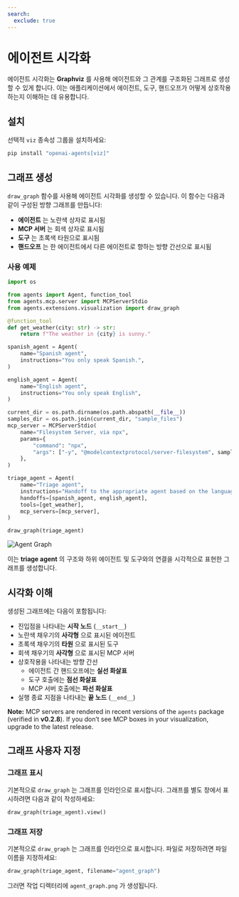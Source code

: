 ```yaml
---
search:
  exclude: true
---
```

# 에이전트 시각화

에이전트 시각화는 **Graphviz** 를 사용해 에이전트와 그 관계를 구조화된 그래프로 생성할 수 있게 합니다. 이는 애플리케이션에서 에이전트, 도구, 핸드오프가 어떻게 상호작용하는지 이해하는 데 유용합니다.

## 설치

선택적 `viz` 종속성 그룹을 설치하세요:

```bash
pip install "openai-agents[viz]"
```

## 그래프 생성

`draw_graph` 함수를 사용해 에이전트 시각화를 생성할 수 있습니다. 이 함수는 다음과 같이 구성된 방향 그래프를 만듭니다:

- **에이전트** 는 노란색 상자로 표시됨
- **MCP 서버** 는 회색 상자로 표시됨
- **도구** 는 초록색 타원으로 표시됨
- **핸드오프** 는 한 에이전트에서 다른 에이전트로 향하는 방향 간선으로 표시됨

### 사용 예제

```python
import os

from agents import Agent, function_tool
from agents.mcp.server import MCPServerStdio
from agents.extensions.visualization import draw_graph

@function_tool
def get_weather(city: str) -> str:
    return f"The weather in {city} is sunny."

spanish_agent = Agent(
    name="Spanish agent",
    instructions="You only speak Spanish.",
)

english_agent = Agent(
    name="English agent",
    instructions="You only speak English",
)

current_dir = os.path.dirname(os.path.abspath(__file__))
samples_dir = os.path.join(current_dir, "sample_files")
mcp_server = MCPServerStdio(
    name="Filesystem Server, via npx",
    params={
        "command": "npx",
        "args": ["-y", "@modelcontextprotocol/server-filesystem", samples_dir],
    },
)

triage_agent = Agent(
    name="Triage agent",
    instructions="Handoff to the appropriate agent based on the language of the request.",
    handoffs=[spanish_agent, english_agent],
    tools=[get_weather],
    mcp_servers=[mcp_server],
)

draw_graph(triage_agent)
```

![Agent Graph](../assets/images/graph.png)

이는 **triage agent** 의 구조와 하위 에이전트 및 도구와의 연결을 시각적으로 표현한 그래프를 생성합니다.


## 시각화 이해

생성된 그래프에는 다음이 포함됩니다:

- 진입점을 나타내는 **시작 노드** (`__start__`)
- 노란색 채우기의 **사각형** 으로 표시된 에이전트
- 초록색 채우기의 **타원** 으로 표시된 도구
- 회색 채우기의 **사각형** 으로 표시된 MCP 서버
- 상호작용을 나타내는 방향 간선
  - 에이전트 간 핸드오프에는 **실선 화살표**
  - 도구 호출에는 **점선 화살표**
  - MCP 서버 호출에는 **파선 화살표**
- 실행 종료 지점을 나타내는 **끝 노드** (`__end__`)

**Note:** MCP servers are rendered in recent versions of the
`agents` package (verified in **v0.2.8**). If you don’t see MCP boxes
in your visualization, upgrade to the latest release.

## 그래프 사용자 지정

### 그래프 표시
기본적으로 `draw_graph` 는 그래프를 인라인으로 표시합니다. 그래프를 별도 창에서 표시하려면 다음과 같이 작성하세요:

```python
draw_graph(triage_agent).view()
```

### 그래프 저장
기본적으로 `draw_graph` 는 그래프를 인라인으로 표시합니다. 파일로 저장하려면 파일 이름을 지정하세요:

```python
draw_graph(triage_agent, filename="agent_graph")
```

그러면 작업 디렉터리에 `agent_graph.png` 가 생성됩니다.